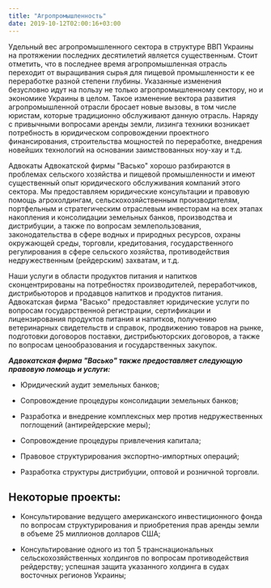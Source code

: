 ```yaml
---
title: "Агропромышленность"
date: 2019-10-12T02:00:16+03:00
---
```


Удельный вес агропромышленного сектора в структуре ВВП Украины на протяжении последних десятилетий является существенным. Стоит отметить, что в последнее время агропромышленная отрасль переходит от выращивания сырья для пищевой промышленности к ее переработке разной степени глубины. Указанные изменения безусловно идут на пользу не только агропромышленному сектору, но и экономике Украины в целом. Такое изменение вектора развития агропромышленной отрасли бросает новые вызовы, в том числе юристам, которые традиционно обслуживают данную отрасль. Наряду с привычными вопросами аренды земли, лизинга техники возникает потребность в юридическом сопровождении проектного финансирования, строительства мощностей по переработке, внедрения новейших технологий на основании заимствованных ноу-хау и т.д.

Адвокаты Адвокатской фирмы "Васько" хорошо разбираются в проблемах сельского хозяйства и пищевой промышленности и имеют существенный опыт юридического обслуживания компаний этого сектора. Мы предоставляем юридические консультации и правовую помощь агрохолдингам, сельскохозяйственным производителям, портфельным и стратегическим отраслевым инвесторам на всех этапах накопления и консолидации земельных банков, производства и дистрибуции, а также по вопросам землепользования, законодательства в сфере водных и природных ресурсов, охраны окружающей среды, торговли, кредитования, государственного регулирования в сфере сельского хозяйства, противодействия недружественным (рейдерским) захватам, и т.д.

Наши услуги в области продуктов питания и напитков сконцентрированы на потребностях производителей, переработчиков, дистрибьюторов и продавцов напитков и продуктов питания. Адвокатская фирма "Васько" предоставляет юридические услуги по вопросам государственной регистрации, сертификации и лицензирования продуктов питания и напитков, получению ветеринарных свидетельств и справок, продвижению товаров на рынке, подготовки договоров поставки, дистрибьюторских договоров, а также по вопросам ценообразования и государственных закупок.

***Адвокатская фирма "Васько" также предоставляет следующую правовую помощь и услуги:***

- Юридический аудит земельных банков;

- Сопровождение процедуры консолидации земельных банков;

- Разработка и внедрение комплексных мер против недружественных поглощений (антирейдерские меры);

- Сопровождение процедуры привлечения капитала;

- Правовое структурирования экспортно-импортных операций;

- Разработка структуры дистрибуции, оптовой и розничной торговли.

## Некоторые проекты:

- Консультирование ведущего американского инвестиционного фонда по вопросам структурирования и приобретения прав аренды земли в объеме 25 миллионов долларов США;

- Консультирование одного из топ 5 транснациональных сельскохозяйственных холдингов по вопросам противодействия рейдерству; успешная защита указанного холдинга в судах восточных регионов Украины;